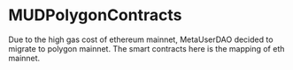 # MUDPolygonContracts
Due to the high gas cost of ethereum mainnet, MetaUserDAO decided to migrate to polygon mainnet.
The smart contracts here is the mapping of eth mainnet.

